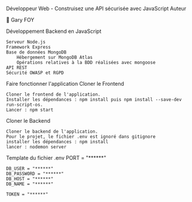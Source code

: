 Développeur Web -  Construisez une API sécurisée avec JavaScript
Auteur


👤   Gary FOY


Développement Backend en JavaScript

    Serveur Node.js
    Framework Express
    Base de données MongoDB
        Hébergement sur MongoDB Atlas
        Opérations relatives à la BDD réalisées avec mongoose
    API REST
    Sécurité OWASP et RGPD

Faire fonctionner l'application
Cloner le Frontend

    Cloner le frontend de l'application.
    Installer les dépendances : npm install puis npm install --save-dev run-script-os.
    Lancer : npm start

Cloner le Backend

    Cloner le backend de l'application.
    Pour le projet, le fichier .env est ignoré dans gitignore
    installer les dépendances : npm install
    lancer : nodemon server


Template du fichier .env
    PORT = "******"

    DB_USER = "******"
    DB_PASSWORD = "******"
    DB_HOST = "******"
    DB_NAME = "******"

    TOKEN = "******"


